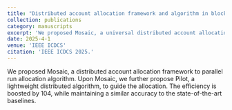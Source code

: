 ```yaml
---
title: "Distributed account allocation framework and algorithm in blockchain sharding"
collection: publications
category: manuscripts
excerpt: 'We proposed Mosaic, a universal distributed account allocation framework to parallel run allocation algorithm. Upon Mosaic, we further propose Pilot, a lightweight distributed algorithm, to guide the allocation. The efficiency is boosted by 104, while maintaining a similar accuracy.'
date: 2025-4-1
venue: 'IEEE ICDCS'
citation: 'IEEE ICDCS 2025.'
---
```


We proposed Mosaic, a distributed account allocation framework to parallel run allocation algorithm. Upon Mosaic, we further propose Pilot, a lightweight distributed algorithm, to guide the allocation. The efficiency is boosted by 104, while maintaining a similar accuracy to the state-of-the-art baselines.
